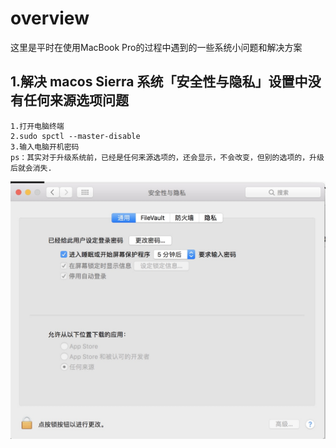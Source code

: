 # overview

这里是平时在使用MacBook Pro的过程中遇到的一些系统小问题和解决方案

## 1.解决 macos Sierra 系统「安全性与隐私」设置中没有任何来源选项问题

```
1.打开电脑终端
2.sudo spctl --master-disable
3.输入电脑开机密码
ps：其实对于升级系统前，已经是任何来源选项的，还会显示，不会改变，但别的选项的，升级后就会消失.
```

![](../Images/macBook/preference1.png)
